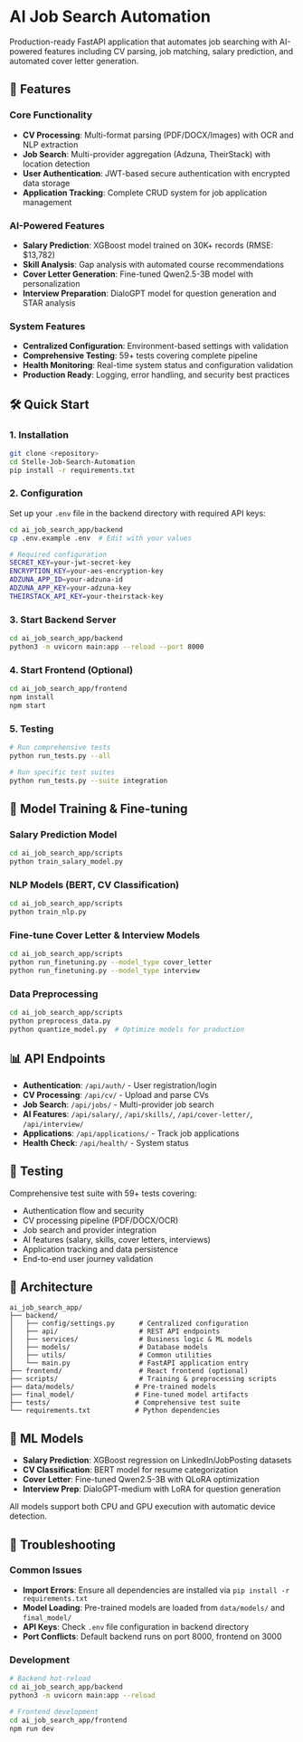 # AI Job Search Automation

Production-ready FastAPI application that automates job searching with AI-powered features including CV parsing, job matching, salary prediction, and automated cover letter generation.

## 🚀 Features

### Core Functionality
- **CV Processing**: Multi-format parsing (PDF/DOCX/Images) with OCR and NLP extraction
- **Job Search**: Multi-provider aggregation (Adzuna, TheirStack) with location detection
- **User Authentication**: JWT-based secure authentication with encrypted data storage
- **Application Tracking**: Complete CRUD system for job application management

### AI-Powered Features
- **Salary Prediction**: XGBoost model trained on 30K+ records (RMSE: $13,782)
- **Skill Analysis**: Gap analysis with automated course recommendations
- **Cover Letter Generation**: Fine-tuned Qwen2.5-3B model with personalization
- **Interview Preparation**: DialoGPT model for question generation and STAR analysis

### System Features
- **Centralized Configuration**: Environment-based settings with validation
- **Comprehensive Testing**: 59+ tests covering complete pipeline
- **Health Monitoring**: Real-time system status and configuration validation
- **Production Ready**: Logging, error handling, and security best practices

## 🛠️ Quick Start

### 1. Installation
```bash
git clone <repository>
cd Stelle-Job-Search-Automation
pip install -r requirements.txt
```

### 2. Configuration
Set up your `.env` file in the backend directory with required API keys:
```bash
cd ai_job_search_app/backend
cp .env.example .env  # Edit with your values

# Required configuration
SECRET_KEY=your-jwt-secret-key
ENCRYPTION_KEY=your-aes-encryption-key
ADZUNA_APP_ID=your-adzuna-id
ADZUNA_APP_KEY=your-adzuna-key
THEIRSTACK_API_KEY=your-theirstack-key
```

### 3. Start Backend Server
```bash
cd ai_job_search_app/backend
python3 -m uvicorn main:app --reload --port 8000
```

### 4. Start Frontend (Optional)
```bash
cd ai_job_search_app/frontend
npm install
npm start
```

### 5. Testing
```bash
# Run comprehensive tests
python run_tests.py --all

# Run specific test suites
python run_tests.py --suite integration
```

## 🧠 Model Training & Fine-tuning

### Salary Prediction Model
```bash
cd ai_job_search_app/scripts
python train_salary_model.py
```

### NLP Models (BERT, CV Classification)
```bash
cd ai_job_search_app/scripts
python train_nlp.py
```

### Fine-tune Cover Letter & Interview Models
```bash
cd ai_job_search_app/scripts
python run_finetuning.py --model_type cover_letter
python run_finetuning.py --model_type interview
```

### Data Preprocessing
```bash
cd ai_job_search_app/scripts
python preprocess_data.py
python quantize_model.py  # Optimize models for production
```

## 📊 API Endpoints

- **Authentication**: `/api/auth/` - User registration/login
- **CV Processing**: `/api/cv/` - Upload and parse CVs
- **Job Search**: `/api/jobs/` - Multi-provider job search
- **AI Features**: `/api/salary/`, `/api/skills/`, `/api/cover-letter/`, `/api/interview/`
- **Applications**: `/api/applications/` - Track job applications
- **Health Check**: `/api/health/` - System status

## 🧪 Testing

Comprehensive test suite with 59+ tests covering:
- Authentication flow and security
- CV processing pipeline (PDF/DOCX/OCR)
- Job search and provider integration
- AI features (salary, skills, cover letters, interviews)
- Application tracking and data persistence
- End-to-end user journey validation

## 📁 Architecture

```
ai_job_search_app/
├── backend/
│   ├── config/settings.py      # Centralized configuration
│   ├── api/                    # REST API endpoints
│   ├── services/               # Business logic & ML models
│   ├── models/                 # Database models
│   ├── utils/                  # Common utilities
│   └── main.py                 # FastAPI application entry
├── frontend/                   # React frontend (optional)
├── scripts/                    # Training & preprocessing scripts
├── data/models/               # Pre-trained models
├── final_model/               # Fine-tuned model artifacts
├── tests/                     # Comprehensive test suite
└── requirements.txt           # Python dependencies
```

## 🔧 ML Models

- **Salary Prediction**: XGBoost regression on LinkedIn/JobPosting datasets
- **CV Classification**: BERT model for resume categorization
- **Cover Letter**: Fine-tuned Qwen2.5-3B with QLoRA optimization
- **Interview Prep**: DialoGPT-medium with LoRA for question generation

All models support both CPU and GPU execution with automatic device detection.

## 🐛 Troubleshooting

### Common Issues
- **Import Errors**: Ensure all dependencies are installed via `pip install -r requirements.txt`
- **Model Loading**: Pre-trained models are loaded from `data/models/` and `final_model/`
- **API Keys**: Check `.env` file configuration in backend directory
- **Port Conflicts**: Default backend runs on port 8000, frontend on 3000

### Development
```bash
# Backend hot-reload
cd ai_job_search_app/backend
python3 -m uvicorn main:app --reload

# Frontend development
cd ai_job_search_app/frontend
npm run dev
```
